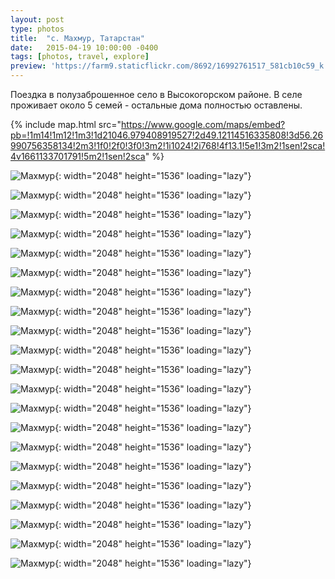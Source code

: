 ```yaml
---
layout: post
type: photos
title:  "с. Махмур, Татарстан"
date:   2015-04-19 10:00:00 -0400
tags: [photos, travel, explore]
preview: 'https://farm9.staticflickr.com/8692/16992761517_581cb10c59_k.jpg'
---
```


Поездка в полузаброшенное село в Высокогорском районе. В селе проживает около 5 семей - остальные дома полностью оставлены.

{% include map.html src="https://www.google.com/maps/embed?pb=!1m14!1m12!1m3!1d21046.979408919527!2d49.12114516335808!3d56.26990756358134!2m3!1f0!2f0!3f0!3m2!1i1024!2i768!4f13.1!5e1!3m2!1sen!2sca!4v1661133701791!5m2!1sen!2sca" %}

![Махмур](https://live.staticflickr.com/8694/17012653870_252d6b5c5d_k.jpg){: width="2048" height="1536" loading="lazy"}

![Махмур](https://live.staticflickr.com/7632/16577738664_7661cddac2_k.jpg){: width="2048" height="1536" loading="lazy"}

![Махмур](https://live.staticflickr.com/7713/17014046179_ebcb49da27_k.jpg){: width="2048" height="1536" loading="lazy"}

![Махмур](https://live.staticflickr.com/8785/17012668760_d6fd6f262b_k.jpg){: width="2048" height="1536" loading="lazy"}

![Махмур](https://live.staticflickr.com/7650/17200192355_afe21e25ee_k.jpg){: width="2048" height="1536" loading="lazy"}

![Махмур](https://live.staticflickr.com/7711/17012667560_868d5836aa_k.jpg){: width="2048" height="1536" loading="lazy"}

![Махмур](https://live.staticflickr.com/7612/16579996713_aff57443a6_k.jpg){: width="2048" height="1536" loading="lazy"}

![Махмур](https://live.staticflickr.com/8771/17200186545_79b9d2886a_k.jpg){: width="2048" height="1536" loading="lazy"}

![Махмур](https://live.staticflickr.com/7721/16992768067_6cc45318d6_k.jpg){: width="2048" height="1536" loading="lazy"}

![Махмур](https://live.staticflickr.com/7645/17012663430_c92e066834_k.jpg){: width="2048" height="1536" loading="lazy"}

![Махмур](https://live.staticflickr.com/7681/17199603241_96822e4b3f_k.jpg){: width="2048" height="1536" loading="lazy"}

![Махмур](https://live.staticflickr.com/5338/17174251846_b27a34a84b_k.jpg){: width="2048" height="1536" loading="lazy"}

![Махмур](https://live.staticflickr.com/7596/17014036279_d37ba820e6_k.jpg){: width="2048" height="1536" loading="lazy"}

![Махмур](https://live.staticflickr.com/7655/17199600681_7e8a027663_k.jpg){: width="2048" height="1536" loading="lazy"}

![Махмур](https://live.staticflickr.com/8811/17174249356_02938e5f63_k.jpg){: width="2048" height="1536" loading="lazy"}

![Махмур](https://live.staticflickr.com/8692/16992761517_581cb10c59_k.jpg){: width="2048" height="1536" loading="lazy"}

![Махмур](https://live.staticflickr.com/8778/16579986243_ad5104b2a3_k.jpg){: width="2048" height="1536" loading="lazy"}

![Махмур](https://live.staticflickr.com/7664/17174246766_41aece82e1_k.jpg){: width="2048" height="1536" loading="lazy"}

![Махмур](https://live.staticflickr.com/7627/17198524412_44d5f6dc5d_k.jpg){: width="2048" height="1536" loading="lazy"}

![Махмур](https://live.staticflickr.com/7664/16579979863_0f09f39097_k.jpg){: width="2048" height="1536" loading="lazy"}

![Махмур](https://live.staticflickr.com/7715/16579994943_dc678454dd_k.jpg){: width="2048" height="1536" loading="lazy"}
